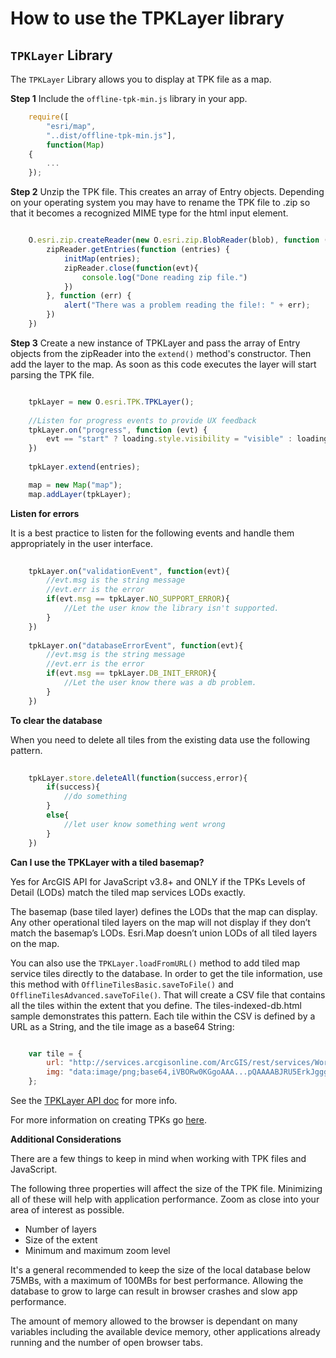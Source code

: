 How to use the TPKLayer library
===============================

## `TPKLayer` Library

The `TPKLayer` Library allows you to display at TPK file as a map. 

**Step 1** Include the `offline-tpk-min.js` library in your app.

```js
	require([
		"esri/map", 
		"..dist/offline-tpk-min.js"], 
		function(Map)
	{
		...
	});
```

**Step 2** Unzip the TPK file. This creates an array of Entry objects. Depending on your operating system you may have to rename the TPK file to .zip so that it becomes a recognized MIME type for the html input element.

```js

	O.esri.zip.createReader(new O.esri.zip.BlobReader(blob), function (zipReader) {
    	zipReader.getEntries(function (entries) {
        	initMap(entries);
        	zipReader.close(function(evt){
            	console.log("Done reading zip file.")
        	})
    	}, function (err) {
        	alert("There was a problem reading the file!: " + err);
    	})
	})


```
**Step 3** Create a new instance of TPKLayer and pass the array of Entry objects from the zipReader into the `extend()` method's constructor. Then add the layer to the map. As soon as this code executes the layer will start parsing the TPK file. 


```js

	tpkLayer = new O.esri.TPK.TPKLayer();
	
	//Listen for progress events to provide UX feedback
	tpkLayer.on("progress", function (evt) {
		evt == "start" ? loading.style.visibility = "visible" : loading.style.visibility = "hidden";
	})
	
	tpkLayer.extend(entries);

	map = new Map("map");
	map.addLayer(tpkLayer);

```



**Listen for errors**

It is a best practice to listen for the following events and handle them appropriately in the user interface.

```js
	
	tpkLayer.on("validationEvent", function(evt){
		//evt.msg is the string message
		//evt.err is the error 
		if(evt.msg == tpkLayer.NO_SUPPORT_ERROR){
			//Let the user know the library isn't supported.
		}
	})
	
	tpkLayer.on("databaseErrorEvent", function(evt){
		//evt.msg is the string message
		//evt.err is the error 
		if(evt.msg == tpkLayer.DB_INIT_ERROR){
			//Let the user know there was a db problem.
		}
	})

```


**To clear the database**

When you need to delete all tiles from the existing data use the following pattern. 

```js
	
	tpkLayer.store.deleteAll(function(success,error){
		if(success){
			//do something
		}
		else{
			//let user know something went wrong
		}	
	})

```

**Can I use the TPKLayer with a tiled basemap?**

Yes for ArcGIS API for JavaScript v3.8+ and ONLY if the TPKs Levels of Detail (LODs) match the tiled map services LODs exactly.

The basemap (base tiled layer) defines the LODs that the map can display. Any other operational tiled layers on the map will not display if they don’t match the basemap’s LODs. Esri.Map doesn’t union LODs of all tiled layers on the map.

You can also use the `TPKLayer.loadFromURL()` method to add tiled map service tiles directly to the database. In order to get the tile information, use this method with `OfflineTilesBasic.saveToFile()` and `OfflineTilesAdvanced.saveToFile()`. That will create a CSV file that contains all the tiles within the extent that you define. The tiles-indexed-db.html sample demonstrates this pattern. Each tile within the CSV is defined by a URL as a String, and the tile image as a base64 String:

```js

	var tile = {
    	url: "http://services.arcgisonline.com/ArcGIS/rest/services/World_Imagery/MapServer/tile/16/24710/32091",
       	img: "data:image/png;base64,iVBORw0KGgoAAA...pQAAAABJRU5ErkJggg=="
    };

``` 

See the [TPKLayer API doc](tpklayer.md) for more info.

For more information on creating TPKs go [here](http://resources.arcgis.com/en/help/main/10.1/index.html#//006600000457000000).

**Additional Considerations**

There are a few things to keep in mind when working with TPK files and JavaScript.

The following three properties will affect the size of the TPK file. Minimizing all of these will help with application performance. Zoom as close into your area of interest as possible. 

* Number of layers
* Size of the extent
* Minimum and maximum zoom level 

It's a general recommended to keep the size of the local database below 75MBs, with a maximum of 100MBs for best performance. Allowing the database to grow to large can result in browser crashes and slow app performance. 

The amount of memory allowed to the browser is dependant on many variables including the available device memory, other applications already running and the number of open browser tabs.



